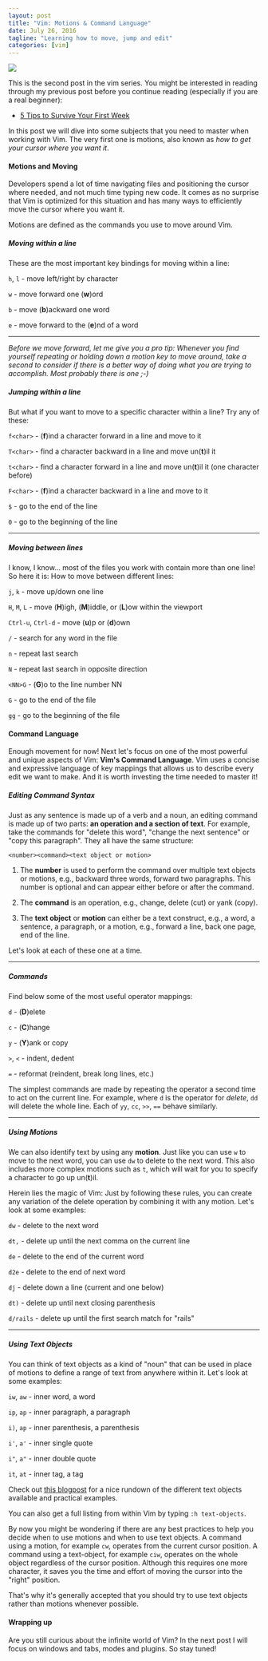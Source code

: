 ```yaml
---
layout: post
title: "Vim: Motions & Command Language"
date: July 26, 2016
tagline: "Learning how to move, jump and edit"
categories: [vim]
---
```


![][vim-logo]

This is the second post in the vim series. You might be interested in reading through my previous post before you continue reading (especially if you are a real beginner):

* [5 Tips to Survive Your First Week](http://www.miriamtocino.com/articles/5-tips-to-survive-your-first-week)

In this post we will dive into some subjects that you need to master when working with Vim. The very first one is motions, also known as _how to get your cursor where you want it_.

#### Motions and Moving

Developers spend a lot of time navigating files and positioning the cursor where needed, and not much time typing new code. It comes as no surprise that Vim is optimized for this situation and has many ways to efficiently move the cursor where you want it.

Motions are defined as the commands you use to move around Vim.

##### Moving within a line

These are the most important key bindings for moving within a line:

`h`, `l` - move left/right by character

`w` - move forward one (**w**)ord

`b` - move (**b**)ackward one word

`e` - move forward to the (**e**)nd of a word

---

_Before we move forward, let me give you a pro tip: Whenever you find yourself repeating or holding down a motion key to move around, take a second to consider if there is a better way of doing what you are trying to accomplish. Most probably there is one ;-)_

##### Jumping within a line

But what if you want to move to a specific character within a line? Try any of these:

`f<char>` - (**f**)ind a character forward in a line and move to it

`T<char>` - find a character backward in a line and move un(**t**)il it

`t<char>` - find a character forward in a line and move un(**t**)il it (one character before)

`F<char>` - (**f**)ind a character backward in a line and move to it

`$` - go to the end of the line

`0` - go to the beginning of the line

---

##### Moving between lines

I know, I know... most of the files you work with contain more than one line! So here it is: How to move between different lines:

`j`, `k` - move up/down one line

`H`, `M`, `L` - move (**H**)igh, (**M**)iddle, or (**L**)ow within the viewport

`Ctrl-u`, `Ctrl-d` - move (**u**)p or (**d**)own

`/` - search for any word in the file

`n` - repeat last search

`N` - repeat last search in opposite direction

`<NN>G` - (**G**)o to the line number NN

`G` - go to the end of the file

`gg` - go to the beginning of the file


#### Command Language

Enough movement for now! Next let's focus on one of the most powerful and unique aspects of Vim: **Vim's Command Language**. Vim uses a concise and expressive language of key mappings that allows us to describe every edit we want to make. And it is worth investing the time needed to master it!

##### Editing Command Syntax

Just as any sentence is made up of a verb and a noun, an editing command is made up of two parts: **an operation and a section of text**. For example, take the commands for "delete this word", "change the next sentence" or "copy this paragraph". They all have the same structure:

`<number><command><text object or motion>`

1. The **number** is used to perform the command over multiple text objects or motions, e.g., backward three words, forward two paragraphs. This number is optional and can appear either before or after the command.

2. The **command** is an operation, e.g., change, delete (cut) or yank (copy).

3. The **text object** or **motion** can either be a text construct, e.g., a word, a sentence, a paragraph, or a motion, e.g., forward a line, back one page, end of the line.

Let's look at each of these one at a time.

---

##### Commands

Find below some of the most useful operator mappings:

`d` - (**D**)elete

`c` - (**C**)hange

`y` - (**Y**)ank or copy

`>`, `<` - indent, dedent

`=` - reformat (reindent, break long lines, etc.)

The simplest commands are made by repeating the operator a second time to act on the current line. For example, where `d` is the operator for _delete_, `dd` will delete the whole line. Each of `yy`, `cc`, `>>`, `==` behave similarly.

---

##### Using Motions

We can also identify text by using any **motion**. Just like you can use `w` to move to the next word, you can use `dw` to delete to the next word. This also includes more complex motions such as `t`, which will wait for you to specify a character to go up un(**t**)il.

Herein lies the magic of Vim: Just by following these rules, you can create any variation of the delete operation by combining it with any motion. Let's look at some examples:

`dw` - delete to the next word

`dt,` - delete up until the next comma on the current line

`de` - delete to the end of the current word

`d2e` - delete to the end of next word

`dj` - delete down a line (current and one below)

`dt)` - delete up until next closing parenthesis

`d/rails` - delete up until the first search match for "rails"

---

##### Using Text Objects

You can think of text objects as a kind of "noun" that can be used in place of motions to define a range of text from anywhere within it. Let's look at some examples:

`iw`, `aw` - inner word, a word

`ip`, `ap` - inner paragraph, a paragraph

`i)`, `ap` - inner parenthesis, a parenthesis

`i'`, `a'` - inner single quote

`i"`, `a"` - inner double quote

`it`, `at` - inner tag, a tag

Check out [this blogpost](http://blog.carbonfive.com/2011/10/17/vim-text-objects-the-definitive-guide/) for a nice rundown of the different text objects available and practical examples.

You can also get a full listing from within Vim by typing `:h text-objects`.

By now you might be wondering if there are any best practices to help you decide when to use motions and when to use text objects. A command using a motion, for example `cw`, operates from the current cursor position. A command using a text-object, for example `ciw`, operates on the whole object regardless of the cursor position. Although this requires one more character, it saves you the time and effort of moving the cursor into the "right" position.

That's why it's generally accepted that you should try to use text objects rather than motions whenever possible.

#### Wrapping up

Are you still curious about the infinite world of Vim? In the next post I will focus on windows and tabs, modes and plugins. So stay tuned!

[vim-logo]: http://miriamtocino.github.io/images/posts/vim-logo.svg
